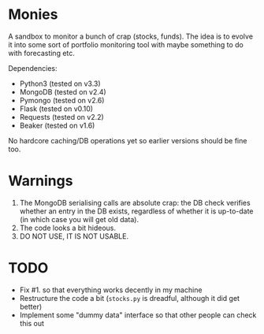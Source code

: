 Monies
======

A sandbox to monitor a bunch of crap (stocks, funds). The idea is to evolve it into some sort of portfolio monitoring
tool with maybe something to do with forecasting etc.

Dependencies:

* Python3 (tested on v3.3)
* MongoDB (tested on v2.4)
* Pymongo (tested on v2.6)
* Flask (tested on v0.10)
* Requests (tested on v2.2)
* Beaker (tested on v1.6)

No hardcore caching/DB operations yet so earlier versions should be fine too.

Warnings
========

1. The MongoDB serialising calls are absolute crap: the DB check verifies whether an entry in the DB exists, regardless
of whether it is up-to-date (in which case you will get old data).
2. The code looks a bit hideous.
3. DO NOT USE, IT IS NOT USABLE.

TODO
====

* Fix \#1. so that everything works decently in my machine
* Restructure the code a bit (`stocks.py` is dreadful, although it did get better)
* Implement some "dummy data" interface so that other people can check this out